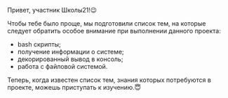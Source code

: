 Привет, участник Школы21!😉

Чтобы тебе было проще, мы подготовили список тем, на которые следует обратить особое внимание при выполнении данного проекта:

- bash скрипты;
- получение информации о системе;
- декорированный вывод в консоль;
- работа с файловой системой.

Теперь, когда известен список тем, знания которых потребуются в проекте, можешь приступать к изучению.😇